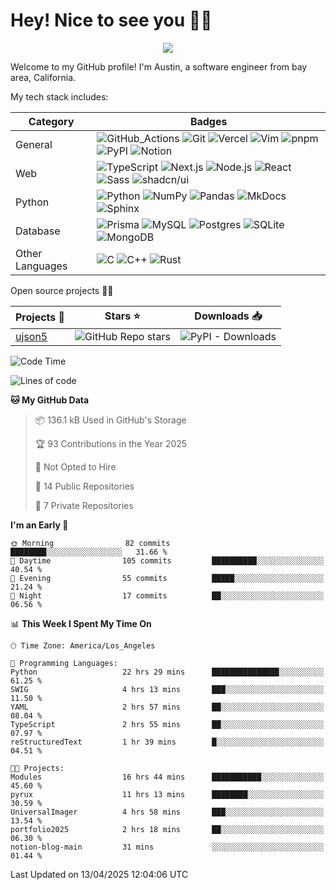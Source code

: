# Hey! Nice to see you 👋✨
<p align="center">
    <img src="https://vbr.nathanchung.dev/badge?page_id=austinyu/austinyu&color=FF4500">
</p>

Welcome to my GitHub profile! I'm Austin, a software engineer from bay area, California.

My tech stack includes:


| Category | Badges |
| --- | --- | 
| General | ![GitHub_Actions](https://img.shields.io/badge/-GitHub_Actions-000?&logo=GitHub-Actions&logoColor=white) ![Git](https://img.shields.io/badge/-Git-000?&logo=Git&logoColor=white) ![Vercel](https://img.shields.io/badge/-Vercel-000?&logo=Vercel&logoColor=white) ![Vim](https://img.shields.io/badge/-Vim-000?&logo=Vim) ![pnpm](https://img.shields.io/badge/-pnpm-000?&logo=pnpm&logoColor=white) ![PyPI](https://img.shields.io/badge/-PyPI-000?&logo=PyPI&logoColor=white) ![Notion](https://img.shields.io/badge/-Notion-000?&logo=Notion&logoColor=white)  |
| Web | ![TypeScript](https://img.shields.io/badge/-TypeScript-000?&logo=TypeScript&logoColor=white) ![Next.js](https://img.shields.io/badge/-Next.js-000?&logo=Next.js&logoColor=white) ![Node.js](https://img.shields.io/badge/-Node.js-000?&logo=Node.js&logoColor=white) ![React](https://img.shields.io/badge/-React-000?&logo=React&logoColor=white) ![Sass](https://img.shields.io/badge/-Sass-000?&logo=Sass&logoColor=white) ![shadcn/ui](https://img.shields.io/badge/-shadcn%2Fui-000?&logo=shadcn%2Fui&logoColor=white) |
| Python | ![Python](https://img.shields.io/badge/-Python-000?&logo=Python&logoColor=white) ![NumPy](https://img.shields.io/badge/-NumPy-000?&logo=NumPy&logoColor=white) ![Pandas](https://img.shields.io/badge/-Pandas-000?&logo=Pandas&logoColor=white) ![MkDocs](https://img.shields.io/badge/-MkDocs-000?&logo=MkDocs) ![Sphinx](https://img.shields.io/badge/-Sphinx-000?&logo=Sphinx&logoColor=white) |
| Database | ![Prisma](https://img.shields.io/badge/-Prisma-000?&logo=Prisma) ![MySQL](https://img.shields.io/badge/-MySQL-000?&logo=MySQL&logoColor=white) ![Postgres](https://img.shields.io/badge/-Postgres-000?&logo=postgresql&logoColor=white) ![SQLite](https://img.shields.io/badge/-SQLite-000?&logo=SQLite) ![MongoDB](https://img.shields.io/badge/-MongoDB-000?&logo=MongoDB&logoColor=white) |
| Other Languages | ![C](https://img.shields.io/badge/-C-000?&logo=C&logoColor=white) ![C++](https://img.shields.io/badge/-C++-000?&logo=c%2B%2B)  ![Rust](https://img.shields.io/badge/-Rust-000?&logo=Rust) |





Open source projects 🚀✨

| Projects 📂 | Stars ⭐ | Downloads 📥 |
| --- | --- | --- |
| [ujson5](https://github.com/austinyu/ujson5) | ![GitHub Repo stars](https://img.shields.io/github/stars/austinyu/ujson5) | ![PyPI - Downloads](https://img.shields.io/pypi/dm/ujson5) |

<!--START_SECTION:waka-->
![Code Time](http://img.shields.io/badge/Code%20Time-107%20hrs%2047%20mins-blue)

![Lines of code](https://img.shields.io/badge/From%20Hello%20World%20I%27ve%20Written-375.2%20thousand%20lines%20of%20code-blue)

**🐱 My GitHub Data** 

> 📦 136.1 kB Used in GitHub's Storage 
 > 
> 🏆 93 Contributions in the Year 2025
 > 
> 🚫 Not Opted to Hire
 > 
> 📜 14 Public Repositories 
 > 
> 🔑 7 Private Repositories 
 > 
**I'm an Early 🐤** 

```text
🌞 Morning                82 commits          ████████░░░░░░░░░░░░░░░░░   31.66 % 
🌆 Daytime                105 commits         ██████████░░░░░░░░░░░░░░░   40.54 % 
🌃 Evening                55 commits          █████░░░░░░░░░░░░░░░░░░░░   21.24 % 
🌙 Night                  17 commits          ██░░░░░░░░░░░░░░░░░░░░░░░   06.56 % 
```


📊 **This Week I Spent My Time On** 

```text
🕑︎ Time Zone: America/Los_Angeles

💬 Programming Languages: 
Python                   22 hrs 29 mins      ███████████████░░░░░░░░░░   61.25 % 
SWIG                     4 hrs 13 mins       ███░░░░░░░░░░░░░░░░░░░░░░   11.50 % 
YAML                     2 hrs 57 mins       ██░░░░░░░░░░░░░░░░░░░░░░░   08.04 % 
TypeScript               2 hrs 55 mins       ██░░░░░░░░░░░░░░░░░░░░░░░   07.97 % 
reStructuredText         1 hr 39 mins        █░░░░░░░░░░░░░░░░░░░░░░░░   04.51 % 

🐱‍💻 Projects: 
Modules                  16 hrs 44 mins      ███████████░░░░░░░░░░░░░░   45.60 % 
pyrux                    11 hrs 13 mins      ████████░░░░░░░░░░░░░░░░░   30.59 % 
UniversalImager          4 hrs 58 mins       ███░░░░░░░░░░░░░░░░░░░░░░   13.54 % 
portfolio2025            2 hrs 18 mins       ██░░░░░░░░░░░░░░░░░░░░░░░   06.30 % 
notion-blog-main         31 mins             ░░░░░░░░░░░░░░░░░░░░░░░░░   01.44 % 
```


 Last Updated on 13/04/2025 12:04:06 UTC
<!--END_SECTION:waka-->


<!--
[![Django](https://img.shields.io/badge/Django-%23092E20.svg?logo=django&logoColor=white)](#)
[![Docker](https://img.shields.io/badge/Docker-2496ED?logo=docker&logoColor=fff)](#)
[![Electron](https://img.shields.io/badge/Electron-2B2E3A?logo=electron&logoColor=fff)](#)
[![Express.js](https://img.shields.io/badge/Express.js-%23404d59.svg?logo=express&logoColor=%2361DAFB)](#)
[![FastAPI](https://img.shields.io/badge/FastAPI-009485.svg?logo=fastapi&logoColor=white)](#)
[![jQuery](https://img.shields.io/badge/jQuery-0769AD?logo=jquery&logoColor=fff)](#)
-->
